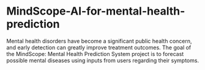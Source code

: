 # MindScope-AI-for-mental-health-prediction
Mental health disorders have become a significant public health concern, and early detection  can greatly improve treatment outcomes. The goal of the MindScope: Mental Health  Prediction System project is to forecast possible mental diseases using inputs from users  regarding their symptoms.
